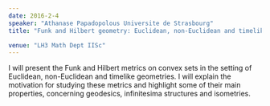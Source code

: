 ```yaml
---
date: 2016-2-4
speaker: "Athanase Papadopolous Universite de Strasbourg"
title: "Funk and Hilbert geometry: Euclidean, non-Euclidean and timelike"

venue: "LH3 Math Dept IISc"
---
```

I will present the Funk and Hilbert metrics on convex sets in the setting of Euclidean, non-Euclidean and timelike geometries. I will explain the motivation for studying these metrics and highlight some of their main properties, concerning geodesics, infinitesima structures and isometries.
